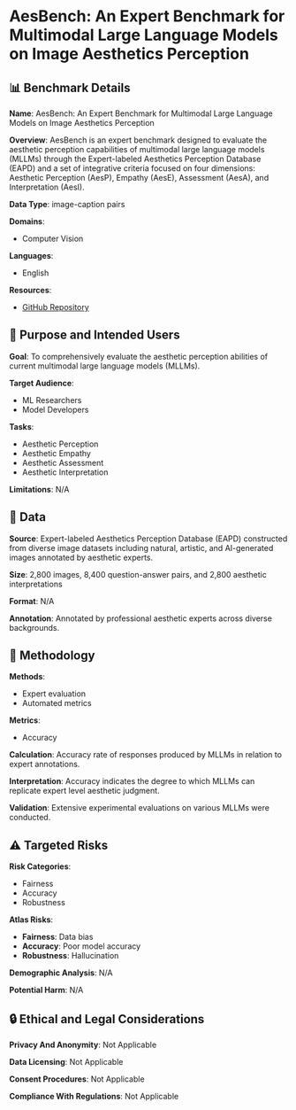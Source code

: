 # AesBench: An Expert Benchmark for Multimodal Large Language Models on Image Aesthetics Perception

## 📊 Benchmark Details

**Name**: AesBench: An Expert Benchmark for Multimodal Large Language Models on Image Aesthetics Perception

**Overview**: AesBench is an expert benchmark designed to evaluate the aesthetic perception capabilities of multimodal large language models (MLLMs) through the Expert-labeled Aesthetics Perception Database (EAPD) and a set of integrative criteria focused on four dimensions: Aesthetic Perception (AesP), Empathy (AesE), Assessment (AesA), and Interpretation (AesI).

**Data Type**: image-caption pairs

**Domains**:
- Computer Vision

**Languages**:
- English

**Resources**:
- [GitHub Repository](https://github.com/yipoh/AesBench)

## 🎯 Purpose and Intended Users

**Goal**: To comprehensively evaluate the aesthetic perception abilities of current multimodal large language models (MLLMs).

**Target Audience**:
- ML Researchers
- Model Developers

**Tasks**:
- Aesthetic Perception
- Aesthetic Empathy
- Aesthetic Assessment
- Aesthetic Interpretation

**Limitations**: N/A

## 💾 Data

**Source**: Expert-labeled Aesthetics Perception Database (EAPD) constructed from diverse image datasets including natural, artistic, and AI-generated images annotated by aesthetic experts.

**Size**: 2,800 images, 8,400 question-answer pairs, and 2,800 aesthetic interpretations

**Format**: N/A

**Annotation**: Annotated by professional aesthetic experts across diverse backgrounds.

## 🔬 Methodology

**Methods**:
- Expert evaluation
- Automated metrics

**Metrics**:
- Accuracy

**Calculation**: Accuracy rate of responses produced by MLLMs in relation to expert annotations.

**Interpretation**: Accuracy indicates the degree to which MLLMs can replicate expert level aesthetic judgment.

**Validation**: Extensive experimental evaluations on various MLLMs were conducted.

## ⚠️ Targeted Risks

**Risk Categories**:
- Fairness
- Accuracy
- Robustness

**Atlas Risks**:
- **Fairness**: Data bias
- **Accuracy**: Poor model accuracy
- **Robustness**: Hallucination

**Demographic Analysis**: N/A

**Potential Harm**: N/A

## 🔒 Ethical and Legal Considerations

**Privacy And Anonymity**: Not Applicable

**Data Licensing**: Not Applicable

**Consent Procedures**: Not Applicable

**Compliance With Regulations**: Not Applicable
